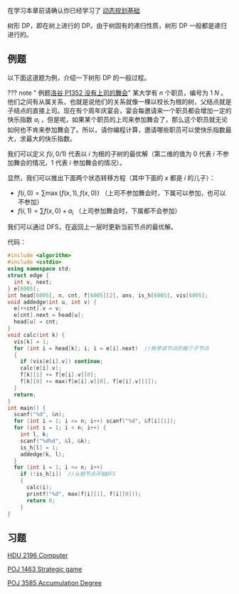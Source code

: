 在学习本章前请确认你已经学习了 [动态规划基础](./basic.md) 

树形 DP，即在树上进行的 DP。由于树固有的递归性质，树形 DP 一般都是递归进行的。

## 例题

以下面这道题为例，介绍一下树形 DP 的一般过程。

??? note " 例题[洛谷 P1352 没有上司的舞会](https://www.luogu.com.cn/problemnew/show/P1352)"
    某大学有 $n$ 个职员，编号为 $1\text{~} N$ 。他们之间有从属关系，也就是说他们的关系就像一棵以校长为根的树，父结点就是子结点的直接上司。现在有个周年庆宴会，宴会每邀请来一个职员都会增加一定的快乐指数 $a_i$ ，但是呢，如果某个职员的上司来参加舞会了，那么这个职员就无论如何也不肯来参加舞会了。所以，请你编程计算，邀请哪些职员可以使快乐指数最大，求最大的快乐指数。

我们可以定义 $f(i,0/1)$ 代表以 $i$ 为根的子树的最优解（第二维的值为 0 代表 $i$ 不参加舞会的情况，1 代表 $i$ 参加舞会的情况）。

显然，我们可以推出下面两个状态转移方程（其中下面的 $x$ 都是 $i$ 的儿子）：

-    $f(i,0) = \sum\max \{f(x,1),f(x,0)\}$ （上司不参加舞会时，下属可以参加，也可以不参加）
-    $f(i,1) = \sum{f(x,0)} + a_i$ （上司参加舞会时，下属都不会参加）

我们可以通过 DFS，在返回上一层时更新当前节点的最优解。

代码：

```cpp
#include <algorithm>
#include <cstdio>
using namespace std;
struct edge {
  int v, next;
} e[6005];
int head[6005], n, cnt, f[6005][2], ans, is_h[6005], vis[6005];
void addedge(int u, int v) {
  e[++cnt].v = v;
  e[cnt].next = head[u];
  head[u] = cnt;
}
void calc(int k) {
  vis[k] = 1;
  for (int i = head[k]; i; i = e[i].next)  //枚举该节点的每个子节点
  {
    if (vis[e[i].v]) continue;
    calc(e[i].v);
    f[k][1] += f[e[i].v][0];
    f[k][0] += max(f[e[i].v][0], f[e[i].v][1]);
  }
  return;
}
int main() {
  scanf("%d", &n);
  for (int i = 1; i <= n; i++) scanf("%d", &f[i][1]);
  for (int i = 1; i < n; i++) {
    int l, k;
    scanf("%d%d", &l, &k);
    is_h[l] = 1;
    addedge(k, l);
  }
  for (int i = 1; i <= n; i++)
    if (!is_h[i])  //从根节点开始DFS
    {
      calc(i);
      printf("%d", max(f[i][1], f[i][0]));
      return 0;
    }
}
```

## 习题

 [HDU 2196 Computer](http://acm.hdu.edu.cn/showproblem.php?pid=2196) 

 [POJ 1463 Strategic game](http://poj.org/problem?id=1463) 

 [POJ 3585 Accumulation Degree](http://poj.org/problem?id=3585) 
